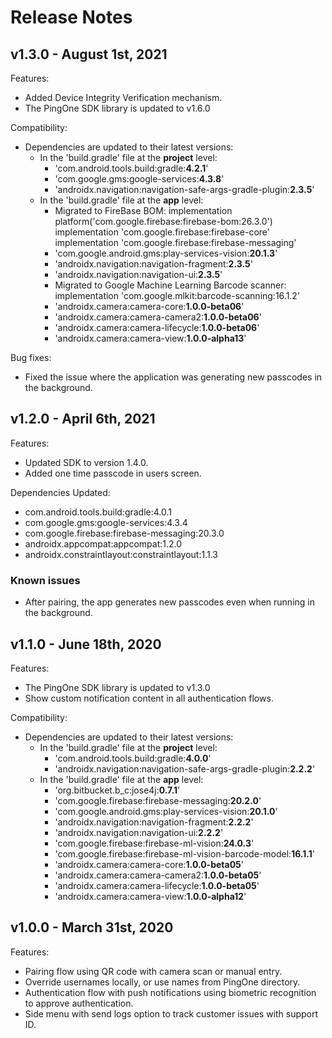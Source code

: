 # Release Notes

## v1.3.0 - August 1st, 2021
Features:

 - Added Device Integrity Verification mechanism.
 - The PingOne SDK library is updated to v1.6.0
 
 Compatibility:
 - Dependencies are updated to their latest versions:
     * In the 'build.gradle' file at the **project** level:
       * 'com.android.tools.build:gradle:**4.2.1**'
       * 'com.google.gms:google-services:**4.3.8**'
       * 'androidx.navigation:navigation-safe-args-gradle-plugin:**2.3.5**'
     * In the 'build.gradle' file at the **app** level:
       * Migrated to FireBase BOM:
         implementation platform('com.google.firebase:firebase-bom:26.3.0')
         implementation 'com.google.firebase:firebase-core'
         implementation 'com.google.firebase:firebase-messaging'
       * 'com.google.android.gms:play-services-vision:**20.1.3**'
       * 'androidx.navigation:navigation-fragment:**2.3.5**'
       * 'androidx.navigation:navigation-ui:**2.3.5**'
       * Migrated to Google Machine Learning Barcode scanner:
           implementation 'com.google.mlkit:barcode-scanning:16.1.2'
       * 'androidx.camera:camera-core:**1.0.0-beta06**'
       * 'androidx.camera:camera-camera2:**1.0.0-beta06**'
       * 'androidx.camera:camera-lifecycle:**1.0.0-beta06**'
       * 'androidx.camera:camera-view:**1.0.0-alpha13**'
       
 Bug fixes:
  - Fixed the issue where the application was generating new passcodes in the background.


## v1.2.0 - April 6th, 2021
Features:

 - Updated SDK to version 1.4.0.
 - Added one time passcode in users screen.

Dependencies Updated:
* com.android.tools.build:gradle:4.0.1
* com.google.gms:google-services:4.3.4
* com.google.firebase:firebase-messaging:20.3.0
* androidx.appcompat:appcompat:1.2.0
* androidx.constraintlayout:constraintlayout:1.1.3

### Known issues
- After pairing, the app generates new passcodes even when running in the background.


## v1.1.0 - June 18th, 2020
Features:

 - The PingOne SDK library is updated to v1.3.0
 - Show custom notification content in all authentication flows.

Compatibility:
 
 - Dependencies are updated to their latest versions:
    * In the 'build.gradle' file at the **project** level:
      * 'com.android.tools.build:gradle:**4.0.0**'
      * 'androidx.navigation:navigation-safe-args-gradle-plugin:**2.2.2**'
    * In the 'build.gradle' file at the **app** level:
      * 'org.bitbucket.b_c:jose4j:**0.7.1**'
      * 'com.google.firebase:firebase-messaging:**20.2.0**'
      * 'com.google.android.gms:play-services-vision:**20.1.0**'
      * 'androidx.navigation:navigation-fragment:**2.2.2**'
      * 'androidx.navigation:navigation-ui:**2.2.2**'
      * 'com.google.firebase:firebase-ml-vision:**24.0.3**'
      * 'com.google.firebase:firebase-ml-vision-barcode-model:**16.1.1**'
      * 'androidx.camera:camera-core:**1.0.0-beta05**'
      * 'androidx.camera:camera-camera2:**1.0.0-beta05**'
      * 'androidx.camera:camera-lifecycle:**1.0.0-beta05**'
      * 'androidx.camera:camera-view:**1.0.0-alpha12**'


## v1.0.0 - March 31st, 2020
Features:

- Pairing flow using QR code with camera scan or manual entry.
- Override usernames locally, or use names from PingOne directory.
- Authentication flow with push notifications using biometric recognition to approve authentication.
- Side menu with send logs option to track customer issues with support ID.
